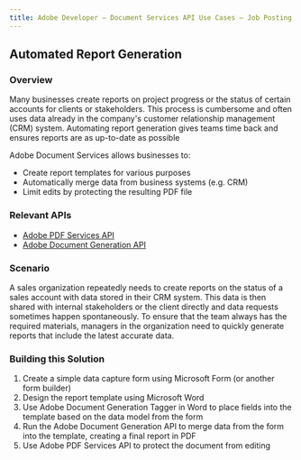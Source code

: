 ```yaml
---
title: Adobe Developer — Document Services API Use Cases — Job Posting
---
```


## Automated Report Generation

### Overview

Many businesses create reports on project progress or the status of certain accounts for clients or stakeholders. This process is cumbersome and often uses data already in the company's customer relationship management (CRM) system. Automating report generation gives teams time back and ensures reports are as up-to-date as possible

Adobe Document Services allows businesses to:

* Create report templates for various purposes
* Automatically merge data from business systems (e.g. CRM)
* Limit edits by protecting the resulting PDF file

### Relevant APIs

* [Adobe PDF Services API](/src/pages/pdf-services.md)
* [Adobe Document Generation API](/src/pages/doc-generation.md)

### Scenario

A sales organization repeatedly needs to create reports on the status of a sales account with data stored in their CRM system. This data is then shared with internal stakeholders or the client directly and data requests sometimes happen spontaneously. To ensure that the team always has the required materials, managers in the organization need to quickly generate reports that include the latest accurate data.

### Building this Solution

1. Create a simple data capture form using Microsoft Form (or another form builder)
2. Design the report template using Microsoft Word
3. Use Adobe Document Generation Tagger in Word to place fields into the template based on the data model from the form
4. Run the Adobe Document Generation API to merge data from the form into the template, creating a final report in PDF
5. Use Adobe PDF Services API to protect the document from editing